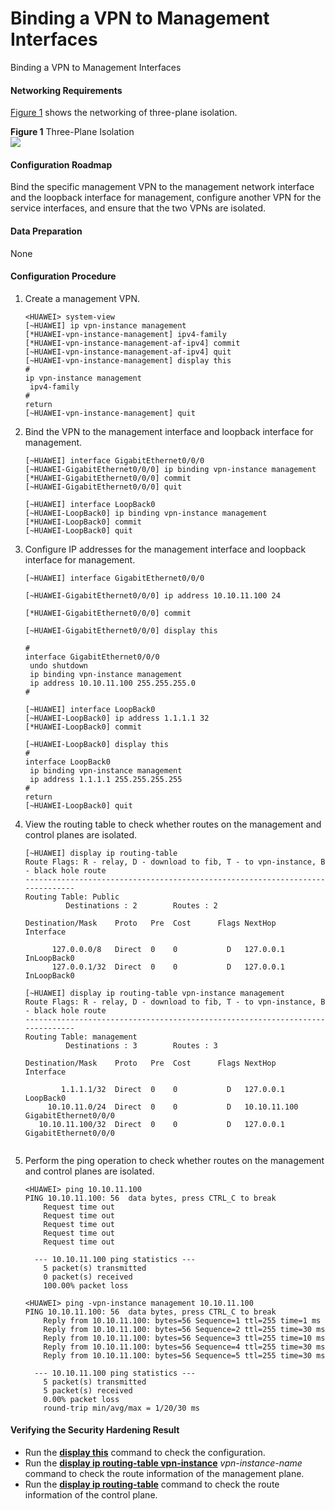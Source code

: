 Binding a VPN to Management Interfaces
======================================

Binding a VPN to Management Interfaces

#### Networking Requirements

[Figure 1](#EN-US_CONCEPT_0000001883896528__en-us_concept_0000001134623504_fig_dc_vrp_sec_hardening_202501) shows the networking of three-plane isolation.

**Figure 1** Three-Plane Isolation  
![](../ne/vrp/figure/en-us_image_0000001180503167.png)

#### Configuration Roadmap

Bind the specific management VPN to the management network interface and the loopback interface for management, configure another VPN for the service interfaces, and ensure that the two VPNs are isolated.


#### Data Preparation

None


#### Configuration Procedure

1. Create a management VPN.
   
   ```
   <HUAWEI> system-view
   [~HUAWEI] ip vpn-instance management
   [*HUAWEI-vpn-instance-management] ipv4-family
   [*HUAWEI-vpn-instance-management-af-ipv4] commit
   [~HUAWEI-vpn-instance-management-af-ipv4] quit
   [~HUAWEI-vpn-instance-management] display this 
   #                                                                               
   ip vpn-instance management                                                      
    ipv4-family                                                                    
   #                                                                               
   return  
   [~HUAWEI-vpn-instance-management] quit
   ```
2. Bind the VPN to the management interface and loopback interface for management.
   ```
   [~HUAWEI] interface GigabitEthernet0/0/0
   [~HUAWEI-GigabitEthernet0/0/0] ip binding vpn-instance management
   [*HUAWEI-GigabitEthernet0/0/0] commit
   [~HUAWEI-GigabitEthernet0/0/0] quit 
   ```
   ```
   [~HUAWEI] interface LoopBack0
   [~HUAWEI-LoopBack0] ip binding vpn-instance management
   [*HUAWEI-LoopBack0] commit
   [~HUAWEI-LoopBack0] quit
   ```
3. Configure IP addresses for the management interface and loopback interface for management.
   ```
   [~HUAWEI] interface GigabitEthernet0/0/0
   ```
   ```
   [~HUAWEI-GigabitEthernet0/0/0] ip address 10.10.11.100 24
   ```
   ```
   [*HUAWEI-GigabitEthernet0/0/0] commit
   ```
   ```
   [~HUAWEI-GigabitEthernet0/0/0] display this
   ```
   ```
   #
   interface GigabitEthernet0/0/0
    undo shutdown
    ip binding vpn-instance management
    ip address 10.10.11.100 255.255.255.0
   #
   ```
   ```
   [~HUAWEI] interface LoopBack0
   [~HUAWEI-LoopBack0] ip address 1.1.1.1 32
   [*HUAWEI-LoopBack0] commit
   ```
   ```
   [~HUAWEI-LoopBack0] display this
   #
   interface LoopBack0
    ip binding vpn-instance management
    ip address 1.1.1.1 255.255.255.255
   #
   return
   [~HUAWEI-LoopBack0] quit
   ```
4. View the routing table to check whether routes on the management and control planes are isolated.
   ```
   [~HUAWEI] display ip routing-table 
   Route Flags: R - relay, D - download to fib, T - to vpn-instance, B - black hole route
   ------------------------------------------------------------------------------
   Routing Table: Public
            Destinations : 2        Routes : 2
   
   Destination/Mask    Proto   Pre  Cost      Flags NextHop         Interface
   
         127.0.0.0/8   Direct  0    0           D   127.0.0.1       InLoopBack0
         127.0.0.1/32  Direct  0    0           D   127.0.0.1       InLoopBack0
   
   [~HUAWEI] display ip routing-table vpn-instance management 
   Route Flags: R - relay, D - download to fib, T - to vpn-instance, B - black hole route
   ------------------------------------------------------------------------------
   Routing Table: management
            Destinations : 3        Routes : 3
   
   Destination/Mask    Proto   Pre  Cost      Flags NextHop         Interface
   
           1.1.1.1/32  Direct  0    0           D   127.0.0.1       LoopBack0
        10.10.11.0/24  Direct  0    0           D   10.10.11.100    GigabitEthernet0/0/0
      10.10.11.100/32  Direct  0    0           D   127.0.0.1       GigabitEthernet0/0/0
   
   
   ```
5. Perform the ping operation to check whether routes on the management and control planes are isolated.
   ```
   <HUAWEI> ping 10.10.11.100
   PING 10.10.11.100: 56  data bytes, press CTRL_C to break
       Request time out
       Request time out
       Request time out
       Request time out
       Request time out
   
     --- 10.10.11.100 ping statistics ---
       5 packet(s) transmitted
       0 packet(s) received
       100.00% packet loss
   
   ```
   ```
   <HUAWEI> ping -vpn-instance management 10.10.11.100
   PING 10.10.11.100: 56  data bytes, press CTRL_C to break
       Reply from 10.10.11.100: bytes=56 Sequence=1 ttl=255 time=1 ms
       Reply from 10.10.11.100: bytes=56 Sequence=2 ttl=255 time=30 ms
       Reply from 10.10.11.100: bytes=56 Sequence=3 ttl=255 time=10 ms
       Reply from 10.10.11.100: bytes=56 Sequence=4 ttl=255 time=30 ms
       Reply from 10.10.11.100: bytes=56 Sequence=5 ttl=255 time=30 ms
   
     --- 10.10.11.100 ping statistics ---
       5 packet(s) transmitted
       5 packet(s) received
       0.00% packet loss
       round-trip min/avg/max = 1/20/30 ms
   ```

#### Verifying the Security Hardening Result

* Run the [**display this**](cmdqueryname=display+this) command to check the configuration.
* Run the [**display ip routing-table vpn-instance**](cmdqueryname=display+ip+routing-table+vpn-instance) *vpn-instance-name* command to check the route information of the management plane.
* Run the [**display ip routing-table**](cmdqueryname=display+ip+routing-table) command to check the route information of the control plane.